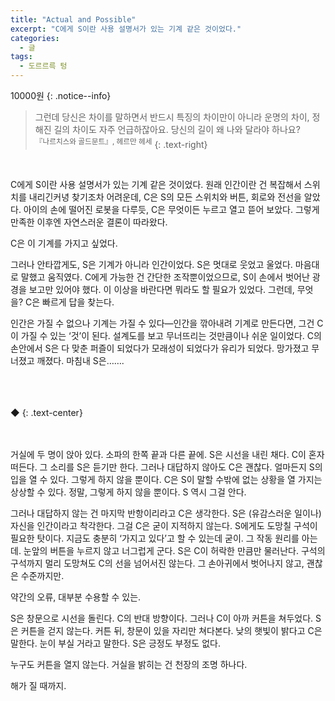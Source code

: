 ```yaml
---
title: "Actual and Possible"
excerpt: "C에게 S이란 사용 설명서가 있는 기계 같은 것이었다."
categories:
  - 글
tags:
  - 도르르륵 텅
---
```


10000원
{: .notice--info}


> 그런데 당신은 차이를 말하면서 반드시 특징의 차이만이 아니라 운명의 차이, 정해진 길의 차이도 자주 언급하잖아요. 당신의 길이 왜 나와 달라야 하나요? <br/> <sup>『나르치스와 골드문트』, 헤르만 헤세</sup>
{: .text-right}

<br/>


C에게 S이란 사용 설명서가 있는 기계 같은 것이었다. 원래 인간이란 건 복잡해서 스위치를 내리긴커녕 찾기조차 어려운데, C은 S의 모든 스위치와 버튼, 회로와 전선을 알았다. 아이의 손에 떨어진 로봇을 다루듯, C은 무엇이든 누르고 열고 뜯어 보았다. 그렇게 만족한 이후엔 자연스러운 결론이 따라왔다.  

C은 이 기계를 가지고 싶었다.  

그러나 안타깝게도, S은 기계가 아니라 인간이었다. S은 멋대로 웃었고 울었다. 마음대로 말했고 움직였다. C에게 가능한 건 간단한 조작뿐이었으므로, S이 손에서 벗어난 광경을 보고만 있어야 했다. 이 이상을 바란다면 뭐라도 할 필요가 있었다. 그런데, 무엇을? C은 빠르게 답을 찾는다.  

인간은 가질 수 없으나 기계는 가질 수 있다―인간을 깎아내려 기계로 만든다면, 그건 C이 가질 수 있는 ‘것’이 된다. 설계도를 보고 무너뜨리는 것만큼이나 쉬운 일이었다. C의 손안에서 S은 다 맞춘 퍼즐이 되었다가 모래성이 되었다가 유리가 되었다. 망가졌고 무너졌고 깨졌다. 마침내 S은…….  

<br/>
<br/>
<br/>
◆
{: .text-center}
<br/>
<br/>
<br/>

거실에 두 명이 앉아 있다. 소파의 한쪽 끝과 다른 끝에. S은 시선을 내린 채다. C이 혼자 떠든다. 그 소리를 S은 듣기만 한다. 그러나 대답하지 않아도 C은 괜찮다. 얼마든지 S의 입을 열 수 있다. 그렇게 하지 않을 뿐이다. C은 S이 말할 수밖에 없는 상황을 열 가지는 상상할 수 있다. 정말, 그렇게 하지 않을 뿐이다. S 역시 그걸 안다.  

그러나 대답하지 않는 건 마지막 반항이리라고 C은 생각한다. S은 (유감스러운 일이나) 자신을 인간이라고 착각한다. 그걸 C은 굳이 지적하지 않는다. S에게도 도망칠 구석이 필요한 탓이다. 지금도 충분히 ‘가지고 있다’고 할 수 있는데 굳이. 그 작동 원리를 아는데. 눈앞의 버튼을 누르지 않고 너그럽게 군다. S은 C이 허락한 만큼만 물러난다. 구석의 구석까지 멀리 도망쳐도 C의 선을 넘어서진 않는다. 그 손아귀에서 벗어나지 않고, 괜찮은 수준까지만.  

약간의 오류, 대부분 수용할 수 있는.  

S은 창문으로 시선을 돌린다. C의 반대 방향이다. 그러나 C이 아까 커튼을 쳐두었다. S은 커튼을 걷지 않는다. 커튼 뒤, 창문이 있을 자리만 쳐다본다. 낮의 햇빛이 밝다고 C은 말한다. 눈이 부실 거라고 말한다. S은 긍정도 부정도 없다.  

누구도 커튼을 열지 않는다. 거실을 밝히는 건 천장의 조명 하나다.  

해가 질 때까지.  
<br/>